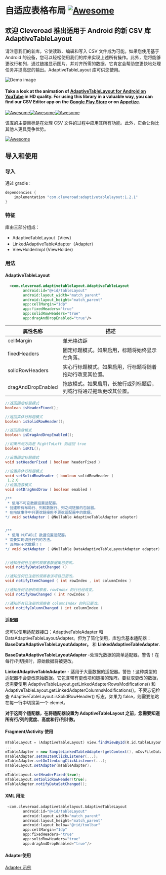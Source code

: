 # 自适应表格布局 [![Awesome](https://cdn.rawgit.com/sindresorhus/awesome/d7305f38d29fed78fa85652e3a63e154dd8e8829/media/badge.svg)](https://github.com/sindresorhus/awesome) 


## 欢迎 Cleveroad 推出适用于 Android 的新 CSV 库 AdaptiveTableLayout

请注意我们的新库，它使读取、编辑和写入 CSV 文件成为可能。如果您使用基于 Android 的设备，您可以轻松使用我们的库来实现上述所有操作。此外，您将能够更改行和列，通过链接显示图片，并对齐所需的数据。它肯定会帮助您更快地处理任务并提高您的输出。AdaptiveTableLayout 库可供您使用。

![Demo image](/images/demo.gif)

#### Take a look at the animation of <strong><a target="_blank" href="https://www.youtube.com/watch?v=YTwpEPIlhuE">AdaptiveTableLayout for Android on YouTube</a></strong> in HD quality. For using this library in a valuable way, you can find our CSV Editor app on the <a target="_blank"  href="https://play.google.com/store/apps/details?id=com.cleveroad.tablelayout">Google Play Store</a> or on <a target="_blank"  href="https://appetize.io/app/wgacjavwr57fec241bq802gzcg?device=nexus5&scale=75&orientation=portrait&osVersion=7.0">Appetize</a>.
[![Awesome](/images/youtube.png)](https://www.youtube.com/watch?v=YTwpEPIlhuE)[![Awesome](/images/google-play.png)](https://play.google.com/store/apps/details?id=com.cleveroad.tablelayout)[![Awesome](/images/appertize.png)](https://appetize.io/app/wgacjavwr57fec241bq802gzcg?device=nexus5&scale=75&orientation=portrait&osVersion=7.0)

该库的主要目标是在处理 CSV 文件的过程中应用其所有功能。此外，它会让你比其他人更具竞争优势。

[![Awesome](/images/logo-footer.png)](https://www.cleveroad.com/?utm_source=github&utm_medium=label&utm_campaign=contacts)
<br/>
## 导入和使用
### 导入
通过 gradle : 
```groovy
dependencies {
    implementation "com.cleveroad:adaptivetablelayout:1.2.1"
}
```
### 特征 ###
库由三部分组成：
- AdaptiveTableLayout（View）
- LinkedAdaptiveTableAdapter（Adapter）
- ViewHolderImpl (ViewHolder)

### 用法 ###
#### AdaptiveTableLayout ####
```XML
  <com.cleveroad.adaptivetablelayout.AdaptiveTableLayout
        android:id="@+id/tableLayout"
        android:layout_width="match_parent"
        android:layout_height="match_parent"      
        app:cellMargin="1dp"
        app:fixedHeaders="true"
        app:solidRowHeaders="true"
        app:dragAndDropEnabled="true"/>
```
|  属性名称	 | 描述 |
|---|---|
| cellMargin  | 单元格边距 |
| fixedHeaders  | 固定标题模式。如果启用，标题将始终显示在角落。|
| solidRowHeaders  | 实心行标题模式。如果启用，行标题将随着拖动行改变其位置。|
| dragAndDropEnabled | 拖放模式。如果启用，长按行或列标题后，列或行将通过拖动更改其位置。|

```groovy
//返回固定标题模式
boolean isHeaderFixed();

//返回实体行标题模式
boolean isSolidRowHeader();

//返回拖放模式
boolean isDragAndDropEnabled();

//如果布局方向是 RightToLeft 则返回 true 
boolean isRTL();

//设置固定标题模式
void setHeaderFixed ( boolean headerFixed )

//设置实体行标题模式
void setSolidRowHeader ( boolean solidRowHeader )
 1.2.0 
//设置拖放模式
void setDragAndDrow ( boolean enabled )

/**
 * 使用不可变数据设置适配器。
* 创建带有布局行、列和数据行、列之间链接的包装器。
* 在拖放事件中只更改链接但不更改适配器中的数据。
*/ void setAdapter ( @Nullable AdaptiveTableAdapter adapter) 
   

/**
 * 使用 MUTABLE 数据设置适配器。
* 需要实现切换行列的方法。    
* 请勿用于大数据！！
*/ void setAdapter ( @Nullable DataAdaptiveTableLayoutAdapter adapter) 
   

//通知任何已注册的观察者数据集已更改。
void notifyDataSetChanged ()

//通知任何已注册的观察者该项目已更改。
void notifyItemChanged ( int rowIndex , int columnIndex )

//通知任何注册的观察者，rowIndex 的行已经改变。
void notifyRowChanged ( int rowIndex )

//通知所有已注册的观察者 columnIndex 的列已更改。
void notifyColumnChanged ( int columnIndex )
```
#### 适配器 ####
您可以使用适配器接口：AdaptiveTableAdapter 和 DataAdaptiveTableLayoutAdapter。但为了简化使用，库包含基本适配器： <b>BaseDataAdaptiveTableLayoutAdapter。</b> 和 <b>LinkedAdaptiveTableAdapter</b>.

<b>BaseDataAdaptiveTableLayoutAdapter</b> -处理光数据的简单适配器。警告！在每行/列切换时，原始数据将被更改。

<b>LinkedAdaptiveTableAdapter</b> - 适用于大量数据的适配器。警告！这种类型的适配器不会更改原始数据。它包含带有更改项和链接的矩阵。要获取更改的数据，您需要使用 AdaptiveTableLayout.getLinkedAdapterRowsMo​​difications() 和 AdaptiveTableLayout.getLinkedAdapterColumnsModifications()。不要忘记检查 AdaptiveTableLayout.isSolidRowHeader() 标志。如果为 false，则需要忽略在每一行中切换第一个 elemet。

<b>对于这两个适配器，在将适配器设置为 AdaptiveTableLayout 之前，您需要知道所有行/列的宽度、高度和行/列计数。</b>
#### Fragment/Activity 使用 ####
```groovy
mTableLayout = (AdaptiveTableLayout) view.findViewById(R.id.tableLayout);
...
mTableAdapter = new SampleLinkedTableAdapter(getContext(), mCsvFileDataSource);
mTableAdapter.setOnItemClickListener(...);
mTableAdapter.setOnItemLongClickListener(...);
mTableLayout.setAdapter(mTableAdapter);
...
mTableLayout.setHeaderFixed(true);
mTableLayout.setSolidRowHeader(true);
mTableAdapter.notifyDataSetChanged();
```
#### XML 用法 ####
```groovy
 <com.cleveroad.adaptivetablelayout.AdaptiveTableLayout
        android:id="@+id/tableLayout"
        android:layout_width="match_parent"
        android:layout_height="match_parent"
        android:layout_below="@+id/toolbar"
        app:cellMargin="1dp"
        app:fixedHeaders="true"
        app:solidRowHeaders="true"
        app:dragAndDropEnabled="true"/>
```
#### Adapter使用 ####
<a href="sample/src/main/java/com/cleveroad/sample/adapter/SampleLinkedTableAdapter.java"> Adapter 示例 </a>

